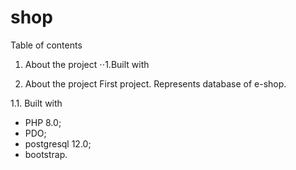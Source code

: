 # shop
Table of contents
1. About the project
⋅⋅1.Built with

1. About the project
First project. Represents database of e-shop. 

1.1. Built with
* PHP 8.0;
* PDO;
* postgresql 12.0;
* bootstrap.
